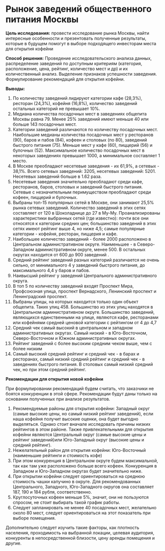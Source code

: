 # Рынок заведений общественного питания Москвы

**Цель исследования:** провести исследование рынка Москвы, найти интересные особенности и презентовать полученные результаты, которые в будущем помогут в выборе подходящего инвесторам места для открытия кофейни

**Способ решения:** Проведение исследовательского анализа данных, распределение заведений по доступным критериям (категория, расположение, цена, рейтинг, количество мест и др) и их количественный анализ. Выделение признаков успешности заведения. Формулирование рекомендаций для открытия кофейни.

**Выводы:**
1. По количеству заведений лидируют категории кафе (28,3%), ресторан (24,3%), кофейня (16,8%), количество заведений остальных категорий не превышает 10%.
2. Медиана количества посадочных мест в заведениях общепита Москвы равна 79. Менее 25% заведений имеют меньше 40 или больше 143 посадочных мест.
3. Категории заведений различаются по количеству посадочных мест. Наибольшие медианы количества посадочных мест у ресторанов (90), баров и пабов (84), кофеен и столовых (по 80), заведений быстрого питания (75). Меньше мест у кафе (60), пиццерий (56) и булочных (52). Максимальное количество посадочных мест в некоторых заведениях превышает 1000, а минимальное составляет 1 место.
4. В Москве преобладают несетевые заведения - их 61,9%, а сетевых - 38,1%. Всего сетевых заведений: 3205, несетевых заведений: 5201. Несетевых заведений больше в 1.62 раза.
5. Несетевые заведения значительно преобладают среди кафе, ресторанов, баров, столовых и заведений быстрого питания. Сетевые с незначительным перимуществом преобладают среди кофеен, пиццерий и булочных.
6. Выбраны топ-15 популярных сетей в Москве, они занимают 25,5% рынка сетевых заведений. Количество заведений в этих сетях составляет от 120 в Шоколаднице до 27 в Му-Му. Проанализированы характеристики выбранных сетей (где известно): почти все они относятся к категории средних цен; большинство заведений в этих сетях имеют рейтинг выше 4, но ниже 4,5; самые популярные категории - кофейня, ресторан, пиццерия и кафе.
7. Наибольшее количество заведений - более 2000 расположено в Центральном административном округе. Наименьшее - в Северо-Западном административном округе, менее 500. В остальных округах находится от 600 до 900 заведений .
8. Средний рейтинг заведений разных категорий различается не очень сильно, от минимального 4 у заведений быстрого питания, до максимального 4,4 у баров и пабов.
9. Наивысший рейтинг у заведений Центрального административного округа.
10.  В топ 5 по количеству заведений входят Проспект Мира, Профсоюзная улица, проспект Вернадского, Ленинский проспект и Ленинградский проспект.
11. Выбраны улицы, на которых находится только один объект общепита. Таких улиц 458. Большинство из этих улиц находятся в Центральном административном округе. Большинство заведений, являющихся единственными на улице, являются кафе, ресторанами или кофейнями средней ценовой категории с рейтингом от 4 до 4,7
12. Средний чек самый высокий в центральном и западном административных округах. Самый низкий - в Юго-Восточном, Северо-Восточном и Южном административных округах.
13. Рейтинг заведений с более высоким средним чеком выше, чем с более низким
14. Самый высокий средний рейтинг и средний чек - в барах и ресторанах, самый низкий средний рейтинг и средний чек - в заведениях быстрого питания. В столовых самый низкий  средний чек, но при этом средний рейтинг.

**Рекомендации для открытия новой кофейни**

При формулировании рекомендаций будем считать, что заказчики не боятся конкуренции в этой сфере.  Рекомендации будут даны только на основании полученных при анализе результатов.

1. Рекомендуемые районы для открытия кофейни: Западный округ (самые высокие цены, но самый низкий рейтинг заведений), если наша кофейня получит высокие оценки, она будет выгодно выделяться. Однако стоит вначале исследовать причины низких рейтингов в этом районе. Также привлекательными для открытия кофейни являются Центральный округ (самые высокие цены и рейтинг заведений)или Юго-Западный округ (высокие цены и средний рейтинг). 
2.	Нежелательный район для открытия кофейни: Юго-Восточный (наименьшие рейтинги и стоимость кофе)
3.	При этом конкуренция в Центральном округе будем максимальной, так как там уже расположено больше всего кофеен. Конкуренция в Западном и Юго-Западном округах будет значительно ниже.
4.	При открытии кофейни следует ориентироваться на среднюю стоимость чашки капучино в округе. Для рекомендованных Центрального, Западного, Юго-Западного округов она составляет 187, 190 и 184 рубля, соответственно. 
5.	Круглосуточных кофеен меньше 5%, значит, они не пользуются спросом, не стоит выбирать такой график работы. 
6.	Следует запланировать не менее 40 посадочных мест, желательно около 80 мест, следует ориентироваться на этот показатель при выборе помещения.


Дополнительно следует изучить такие факторы, как плотность населения, проходимость на выбранной локации, целевая аудитория, конкуренты в непосредственной близости, цену аренды помещения и другие.
